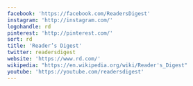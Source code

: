 ```yaml
---
facebook: 'https://facebook.com/ReadersDigest'
instagram: 'http://instagram.com/'
logohandle: rd
pinterest: 'http://pinterest.com/'
sort: rd
title: 'Reader’s Digest'
twitter: readersdigest
website: 'https://www.rd.com/'
wikipedia: "https://en.wikipedia.org/wiki/Reader's_Digest"
youtube: 'https://youtube.com/readersdigest'
---
```


